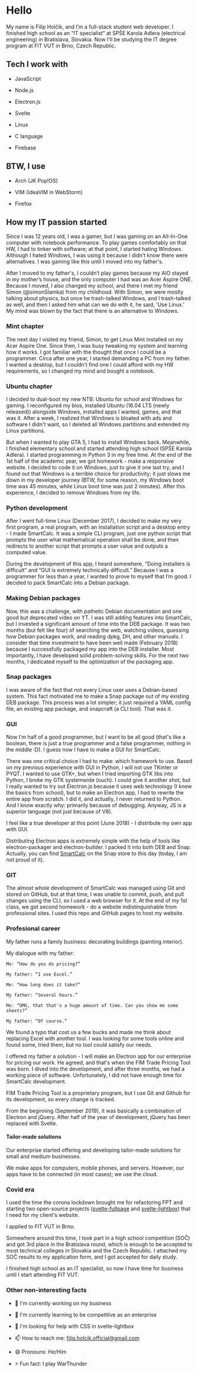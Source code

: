 # Hello

My name is Filip Holčík, and I’m a full-stack student web developer. I finished high school as an “IT specialist” at SPŠE Karola Adlera (electrical engineering) in Bratislava, Slovakia. Now I'll be studying the IT degree program at FIT VUT in Brno, Czech Republic.

## Tech I work with

- JavaScript

- Node.js

- Electron.js

- Svelte

- Linux

- C language

- Firebase

## BTW, I use

- Arch (JK Pop!OS)

- VIM (IdeaVIM in WebStorm)

- Firefox

## How my IT passion started

Since I was 12 years old, I was a gamer, but I was gaming on an All-In-One computer with notebook performance. To play games comfortably on that HW, I had to tinker with software; at that point, I started hating Windows. Although I hated Windows, I was using it because I didn’t know there were alternatives. I was gaming like this until I moved into my father's.

After I moved to my father's, I couldn’t play games because my AIO stayed in my mother’s house, and the only computer I had was an Acer Aspire ONE. Because I moved, I also changed my school, and there I met my friend Simon (@simonSlamka) from my childhood. With Simon, we were mostly talking about physics, but once he trash-talked Windows, and I trash-talked as well, and then I asked him what can we do with it, he said, 'Use Linux.' My mind was blown by the fact that there is an alternative to Windows.

### Mint chapter

The next day I visited my friend, Simon, to get Linux Mint installed on my Acer Aspire One. Since then, I was busy tweaking my system and learning how it works. I got familiar with the thought that once I could be a programmer. Circa after one year, I started demanding a PC from my father. I wanted a desktop, but I couldn’t find one I could afford with my HW requirements, so I changed my mind and bought a notebook.

### Ubuntu chapter

I decided to dual-boot my new NTB: Ubuntu for school and Windows for gaming. I reconfigured my bios, installed Ubuntu (16.04 LTS (newly released)) alongside Windows, installed apps I wanted, games, and that was it. After a week, I realized that Windows is bloated with ads and software I didn't want, so I deleted all Windows partitions and extended my Linux partitions.

But when I wanted to play GTA 5, I had to install Windows back. Meanwhile, I finished elementary school and started attending high school (SPŠE Karola Adlera). I started programming in Python 3 in my free time. At the end of the 1st half of the academic year, we got homework - make a responsive website. I decided to code it on Windows, just to give it one last try, and I found out that Windows is a terrible choice for productivity; it just slows me down in my developer journey (BTW, for some reason, my Windows boot time was 45 minutes, while Linux boot time was just 2 minutes). After this experience, I decided to remove Windows from my life.

### Python development

After I went full-time Linux (December 2017), I decided to make my very first program, a real program, with an installation script and a desktop entry - I made SmartCalc. It was a simple CLI program, just one python script that prompts the user what mathematical operation shall be done, and then redirects to another script that prompts a user value and outputs a computed value.

During the development of this app, I heard somewhere, “Doing installers is difficult” and “GUI is extremely technically difficult.” Because I was a programmer for less than a year, I wanted to prove to myself that I’m good. I decided to pack SmartCalc into a Debian package.

### Making Debian packages

Now, this was a challenge, with pathetic Debian documentation and one good but deprecated video on YT. I was still adding features into SmartCalc, but I invested a significant amount of time into the DEB package. It was two months (but felt like four) of searching the web, watching videos, guessing how Debian packages work, and reading dpkg, DH, and other manuals. I consider that time investment to have been well made (February 2018) because I successfully packaged my app into the DEB installer. Most importantly, I have developed solid problem-solving skills. For the next two months, I dedicated myself to the optimization of the packaging app. 

### Snap packages

I was aware of the fact that not every Linux user uses a Debian-based system. This fact motivated me to make a Snap package out of my existing DEB package. This process was a lot simpler; it just required a YAML config file, an existing app package, and snapcraft (a CLI tool). That was it.

### GUI

Now I’m half of a good programmer, but I want to be all good (that's like a boolean, there is just a true programmer and a false programmer, nothing in the middle :D). I guess now I have to make a GUI for SmartCalc.

There was one critical choice I had to make: which framework to use. Based on my previous experience with GUI in Python, I will not use TKinter or PYQT. I wanted to use GTK+, but when I tried importing GTK libs into Python, I broke my GTK systemwide (ouch). I could give it another shot, but I really wanted to try out Electron.js because it uses web technology (I knew the basics from school), but to make an Electron app, I had to rewrite the entire app from scratch. I did it, and actually, I never returned to Python. And I know exactly why: primarily because of debugging. Anyway, JS is a superior language (not just because of V8).

I feel like a true developer at this point (June 2018) - I distribute my own app with GUI.

Distributing Electron apps is extremely simple with the help of tools like electron-packager and electron-builder. I packed it into both DEB and Snap. Actually, you can find [SmartCalc](https://snapcraft.io/smartcalc) on the Snap store to this day (today, I am not proud of it).

### GIT

The almost whole development of SmartCalc was managed using Git and stored on GitHub, but at that time, I was unable to commit, push, and pull changes using the CLI, so I used a web browser for it. At the end of my 1st class, we got second homework - do a website indistinguishable from professional sites. I used this repo and GitHub pages to host my website. 

### Profesional career

My father runs a family business: decorating buildings (painting interior).

My dialogue with my father:

```
Me: “How do you do pricing?”

My father: “I use Excel.”

Me: “How long does it take?”

My father: “Several hours.”

Me: “OMG, that that's a huge amount of time. Can you show me some sheets?”

My father: “Of course.”
```

We found a typo that cost us a few bucks and made me think about replacing Excel with another tool. I was looking for some tools online and found some, tried them, but no tool could satisfy our needs.

I offered my father a solution - I will make an Electron app for our enterprise for pricing our work. He agreed, and that's when the FIM Trade Pricing Tool was born. I dived into the development, and after three months, we had a working piece of software. Unfortunately, I did not have enough time for SmartCalc development.

FIM Trade Pricing Tool is a proprietary program, but I use Git and Github for its development, so every change is tracked.

From the beginning (September 2019), it was basically a combination of Electron and jQuery. After half of the year of development, jQuery has been replaced with Svelte.

#### Tailor-made solutions

Our enterprise started offering and developing tailor-made solutions for small and medium businesses.

We make apps for computers, mobile phones, and servers. However, our apps have to be connected (in most cases); we use the cloud.

### Covid era

I used the time the corona lockdown brought me for refactoring FPT and starting two open-source projects ([svelte-fullpage](https://github.com/Hejtmus/svelte-fullpage) and [svelte-lightbox](https://github.com/Hejtmus/svelte-lightbox)) that I need for my client's website.

I applied to FIT VUT in Brno.

Somewhere around this time, I took part in a high school competition (SOČ) and got 3rd place in the Bratislava round, which is enough to be accepted to most technical colleges in Slovakia and the Czech Republic. I attached my SOČ results to my application form, and I got accepted for daily study.

I finished high school as an IT specialist, so now I have time for business until I start attending FIT VUT.




### Other non-interesting facts

- 🔭 I'm currently working on my business

- 🌱 I'm currently learning to be competitive as an enterprise

- 🤔 I'm looking for help with CSS in svelte-lightbox

- 📫 How to reach me: filip.holcik.official@gmail.com

- 😄 Pronouns: He/Him

- ⚡ Fun fact: I play WarThunder
